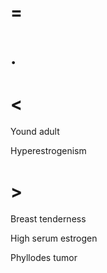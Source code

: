 # =

# .

# <

Yound adult

Hyperestrogenism

# >

Breast tenderness

High serum estrogen

Phyllodes tumor
